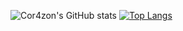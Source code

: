 
![Cor4zon's GitHub stats](https://github-readme-stats.vercel.app/api?username=Cor4zon&show_icons=true&theme=radical)
[![Top Langs](https://github-readme-stats.vercel.app/api/top-langs/?username=Cor4zon&layout=compact)](https://github.com/anuraghazra/github-readme-stats)

 
